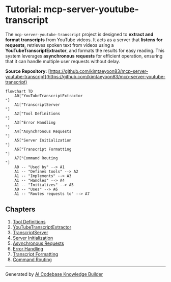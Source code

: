 # Tutorial: mcp-server-youtube-transcript

The `mcp-server-youtube-transcript` project is designed to **extract and format transcripts** from YouTube videos. It acts as a server that **listens for requests**, retrieves spoken text from videos using a **YouTubeTranscriptExtractor**, and formats the results for easy reading. This system leverages **asynchronous requests** for efficient operation, ensuring that it can handle multiple user requests without delay. 


**Source Repository:** [https://github.com/kimtaeyoon83/mcp-server-youtube-transcript](https://github.com/kimtaeyoon83/mcp-server-youtube-transcript)

```mermaid
flowchart TD
    A0["YouTubeTranscriptExtractor
"]
    A1["TranscriptServer
"]
    A2["Tool Definitions
"]
    A3["Error Handling
"]
    A4["Asynchronous Requests
"]
    A5["Server Initialization
"]
    A6["Transcript Formatting
"]
    A7["Command Routing
"]
    A0 -- "Used by" --> A1
    A1 -- "Defines tools" --> A2
    A1 -- "Implements" --> A3
    A1 -- "Handles" --> A4
    A1 -- "Initializes" --> A5
    A0 -- "Uses" --> A6
    A1 -- "Routes requests to" --> A7
```

## Chapters

1. [Tool Definitions
](01_tool_definitions_.md)
2. [YouTubeTranscriptExtractor
](02_youtubetranscriptextractor_.md)
3. [TranscriptServer
](03_transcriptserver_.md)
4. [Server Initialization
](04_server_initialization_.md)
5. [Asynchronous Requests
](05_asynchronous_requests_.md)
6. [Error Handling
](06_error_handling_.md)
7. [Transcript Formatting
](07_transcript_formatting_.md)
8. [Command Routing
](08_command_routing_.md)


---

Generated by [AI Codebase Knowledge Builder](https://github.com/The-Pocket/Tutorial-Codebase-Knowledge)